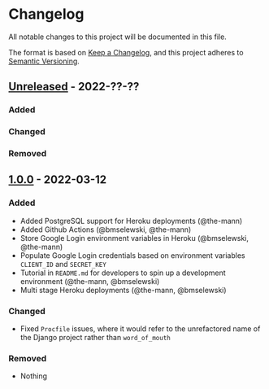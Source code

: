 # Changelog
All notable changes to this project will be documented in this file.

The format is based on [Keep a Changelog](https://keepachangelog.com/en/1.0.0/),
and this project adheres to [Semantic Versioning](https://semver.org/spec/v2.0.0.html).

## [Unreleased] - 2022-??-??
### Added
### Changed
### Removed
## [1.0.0] - 2022-03-12
### Added
- Added PostgreSQL support for Heroku deployments (@the-mann)
- Added Github Actions (@bmselewski, @the-mann)
- Store Google Login environment variables in Heroku (@bmselewski, @the-mann)
- Populate Google Login credentials based on environment variables `CLIENT_ID` and `SECRET_KEY`
- Tutorial in `README.md` for developers to spin up a development environment (@the-mann, @bmselewski)
- Multi stage Heroku deployments (@the-mann, @bmselewski)

### Changed
- Fixed `Procfile` issues, where it would refer to the unrefactored name of the Django project rather than `word_of_mouth`

### Removed
- Nothing


[Unreleased]: https://github.com/uva-cs3240-s22/group-project-a-07/compare/v1.0.0...HEAD
[1.0.0]: https://github.com/uva-cs3240-s22/group-project-a-07/releases/tag/v1.0.0